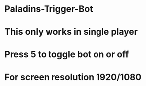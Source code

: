 # Paladins-Trigger-Bot
# This only works in single player
# Press 5 to toggle bot on or off
# For screen resolution 1920/1080
